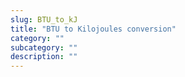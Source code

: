 ```yaml
---
slug: BTU_to_kJ
title: "BTU to Kilojoules conversion"
category: ""
subcategory: ""
description: ""
---
```


